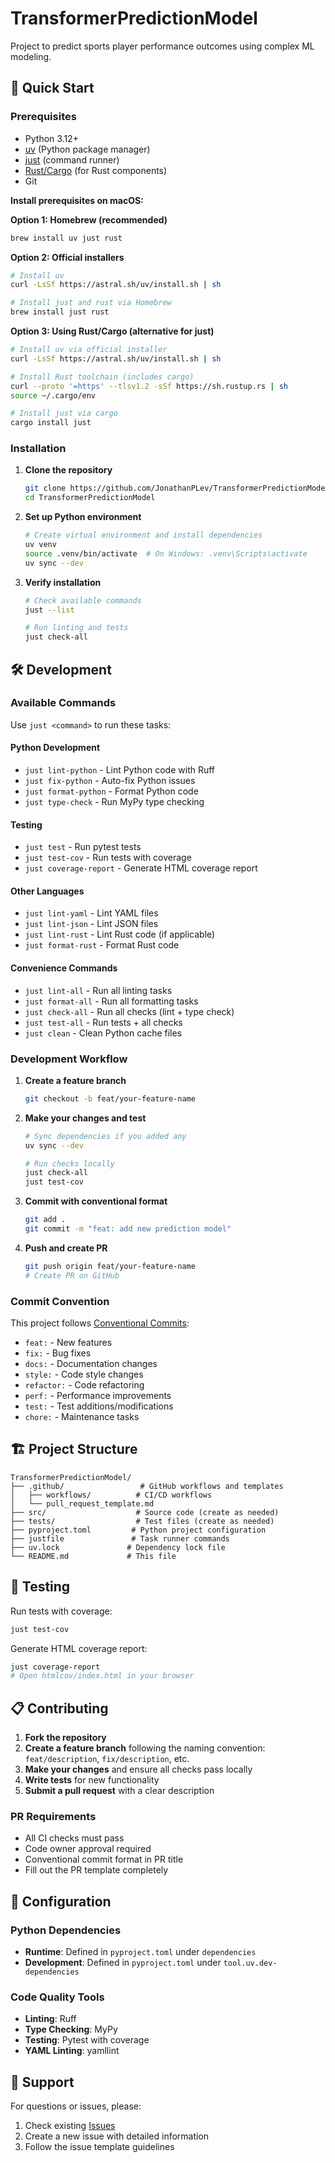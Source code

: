 # TransformerPredictionModel

Project to predict sports player performance outcomes using complex ML modeling.

## 🚀 Quick Start

### Prerequisites
- Python 3.12+
- [uv](https://docs.astral.sh/uv/) (Python package manager)
- [just](https://github.com/casey/just) (command runner)
- [Rust/Cargo](https://www.rust-lang.org/) (for Rust components)
- Git

**Install prerequisites on macOS:**

**Option 1: Homebrew (recommended)**
```bash
brew install uv just rust
```

**Option 2: Official installers**
```bash
# Install uv
curl -LsSf https://astral.sh/uv/install.sh | sh

# Install just and rust via Homebrew
brew install just rust
```

**Option 3: Using Rust/Cargo (alternative for just)**
```bash
# Install uv via official installer
curl -LsSf https://astral.sh/uv/install.sh | sh

# Install Rust toolchain (includes cargo)
curl --proto '=https' --tlsv1.2 -sSf https://sh.rustup.rs | sh
source ~/.cargo/env

# Install just via cargo
cargo install just
```

### Installation

1. **Clone the repository**
   ```bash
   git clone https://github.com/JonathanPLev/TransformerPredictionModel.git
   cd TransformerPredictionModel
   ```

2. **Set up Python environment**
   ```bash
   # Create virtual environment and install dependencies
   uv venv
   source .venv/bin/activate  # On Windows: .venv\Scripts\activate
   uv sync --dev
   ```

3. **Verify installation**
   ```bash
   # Check available commands
   just --list
   
   # Run linting and tests
   just check-all
   ```

## 🛠️ Development

### Available Commands

Use `just <command>` to run these tasks:

#### **Python Development**
- `just lint-python` - Lint Python code with Ruff
- `just fix-python` - Auto-fix Python issues
- `just format-python` - Format Python code
- `just type-check` - Run MyPy type checking

#### **Testing**
- `just test` - Run pytest tests
- `just test-cov` - Run tests with coverage
- `just coverage-report` - Generate HTML coverage report

#### **Other Languages**
- `just lint-yaml` - Lint YAML files
- `just lint-json` - Lint JSON files
- `just lint-rust` - Lint Rust code (if applicable)
- `just format-rust` - Format Rust code

#### **Convenience Commands**
- `just lint-all` - Run all linting tasks
- `just format-all` - Run all formatting tasks
- `just check-all` - Run all checks (lint + type check)
- `just test-all` - Run tests + all checks
- `just clean` - Clean Python cache files

### Development Workflow

1. **Create a feature branch**
   ```bash
   git checkout -b feat/your-feature-name
   ```

2. **Make your changes and test**
   ```bash
   # Sync dependencies if you added any
   uv sync --dev
   
   # Run checks locally
   just check-all
   just test-cov
   ```

3. **Commit with conventional format**
   ```bash
   git add .
   git commit -m "feat: add new prediction model"
   ```

4. **Push and create PR**
   ```bash
   git push origin feat/your-feature-name
   # Create PR on GitHub
   ```

### Commit Convention

This project follows [Conventional Commits](https://www.conventionalcommits.org/):

- `feat:` - New features
- `fix:` - Bug fixes
- `docs:` - Documentation changes
- `style:` - Code style changes
- `refactor:` - Code refactoring
- `perf:` - Performance improvements
- `test:` - Test additions/modifications
- `chore:` - Maintenance tasks

## 🏗️ Project Structure

```
TransformerPredictionModel/
├── .github/                 # GitHub workflows and templates
│   ├── workflows/          # CI/CD workflows
│   └── pull_request_template.md
├── src/                    # Source code (create as needed)
├── tests/                  # Test files (create as needed)
├── pyproject.toml         # Python project configuration
├── justfile               # Task runner commands
├── uv.lock               # Dependency lock file
└── README.md             # This file
```

## 🧪 Testing

Run tests with coverage:
```bash
just test-cov
```

Generate HTML coverage report:
```bash
just coverage-report
# Open htmlcov/index.html in your browser
```

## 📋 Contributing

1. **Fork the repository**
2. **Create a feature branch** following the naming convention: `feat/description`, `fix/description`, etc.
3. **Make your changes** and ensure all checks pass locally
4. **Write tests** for new functionality
5. **Submit a pull request** with a clear description

### PR Requirements
- All CI checks must pass
- Code owner approval required
- Conventional commit format in PR title
- Fill out the PR template completely

## 🔧 Configuration

### Python Dependencies
- **Runtime**: Defined in `pyproject.toml` under `dependencies`
- **Development**: Defined in `pyproject.toml` under `tool.uv.dev-dependencies`

### Code Quality Tools
- **Linting**: Ruff
- **Type Checking**: MyPy
- **Testing**: Pytest with coverage
- **YAML Linting**: yamllint

## 🤝 Support

For questions or issues, please:
1. Check existing [Issues](https://github.com/JonathanPLev/TransformerPredictionModel/issues)
2. Create a new issue with detailed information
3. Follow the issue template guidelines